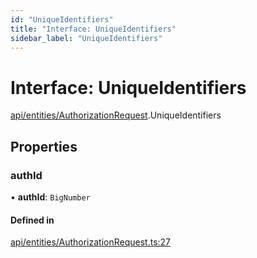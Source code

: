 ```yaml
---
id: "UniqueIdentifiers"
title: "Interface: UniqueIdentifiers"
sidebar_label: "UniqueIdentifiers"
---
```


# Interface: UniqueIdentifiers

[api/entities/AuthorizationRequest](../../../../../modules/API/Entities/AuthorizationRequest/AuthorizationRequest.md).UniqueIdentifiers

## Properties

### authId

• **authId**: `BigNumber`

#### Defined in

[api/entities/AuthorizationRequest.ts:27](https://github.com/PolymeshAssociation/polymesh-sdk/blob/15be87e8/src/api/entities/AuthorizationRequest.ts#L27)

